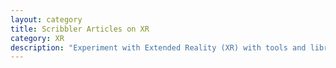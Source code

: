 ```yaml
---
layout: category
title: Scribbler Articles on XR
category: XR
description: "Experiment with Extended Reality (XR) with tools and libraries in Augment Reality (AR), Virtual Reality(VR), and Mulit-Reality (MR) using JavaScript."
---
```

